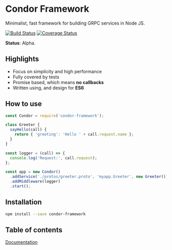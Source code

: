 # Condor Framework

Minimalist, fast framework for building GRPC services in Node JS.

[![Build Status](https://travis-ci.org/devsu/condor-framework.svg?branch=master)](https://travis-ci.org/devsu/condor-framework)
[![Coverage Status](https://coveralls.io/repos/github/devsu/condor-framework/badge.svg?branch=master)](https://coveralls.io/github/devsu/condor-framework?branch=master)

**Status**: Alpha.

## Highlights

- Focus on simplicity and high performance
- Fully covered by tests
- Promise based, which means **no callbacks**
- Written using, and design for **ES6**


## How to use

```js
const Condor = require('condor-framework');

class Greeter {
  sayHello(call) {
    return { 'greeting': 'Hello ' + call.request.name };
  }
}

const logger = (call) => {
  console.log('Request:', call.request);
};

const app = new Condor()
  .addService('./protos/greeter.proto', 'myapp.Greeter', new Greeter())
  .addMiddleware(logger)
  .start();
```

## Installation

```bash
npm install --save condor-framework
```

## Table of contents

[Documentation](http://condorjs.com)
